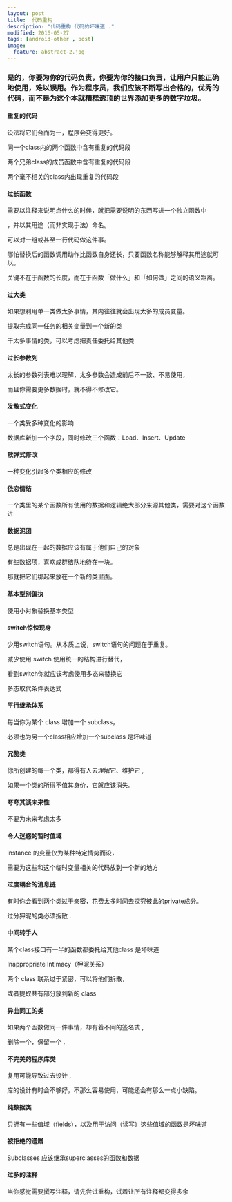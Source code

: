 ```yaml
---
layout: post
title:  代码重构
description: "代码重构 代码的坏味道 ."
modified: 2016-05-27
tags: [android-other , post]
image:
  feature: abstract-2.jpg
---
```


### 是的，你要为你的代码负责，你要为你的接口负责，让用户只能正确地使用，难以误用。作为程序员，我们应该不断写出合格的，优秀的代码，而不是为这个本就糟糕透顶的世界添加更多的数字垃圾。

#### 重复的代码

设法将它们合而为一，程序会变得更好。

同一个class内的两个函数中含有重复的代码段

两个兄弟class的成员函数中含有重复的代码段

两个毫不相关的class内出现重复的代码段

#### 过长函数

需要以注释来说明点什么的时候，就把需要说明的东西写进一个独立函数中

，并以其用途（而非实现手法）命名。

可以对一组或甚至一行代码做这件事。

哪怕替换后的函数调用动作比函数自身还长，只要函数名称能够解释其用途就可以。

关键不在于函数的长度，而在于函数「做什么」和「如何做」之间的语义距离。

#### 过大类

如果想利用单一类做太多事情，其内往往就会出现太多的成员变量。

提取完成同一任务的相关变量到一个新的类

干太多事情的类，可以考虑把责任委托给其他类

#### 过长参数列

太长的参数列表难以理解，太多参数会造成前后不一致、不易使用，

而且你需要更多数据时，就不得不修改它。

#### 发散式变化

一个类受多种变化的影响

数据库新加一个字段，同时修改三个函数：Load、Insert、Update

#### 散弹式修改

一种变化引起多个类相应的修改

#### 依恋情结

一个类里的某个函数所有使用的数据和逻辑绝大部分来源其他类，需要对这个函数进

#### 数据泥团

总是出现在一起的数据应该有属于他们自己的对象

有些数据项，喜欢成群结队地待在一块。

那就把它们绑起来放在一个新的类里面。

#### 基本型别偏执

使用小对象替换基本类型

#### switch惊悚现身

少用switch语句。从本质上说，switch语句的问题在于重复。

减少使用 switch 使用统一的结构进行替代，

看到switch你就应该考虑使用多态来替换它

多态取代条件表达式

#### 平行继承体系

每当你为某个 class 增加一个 subclass，

必须也为另一个class相应增加一个subclass 是坏味道

#### 冗赘类

你所创建的每一个类，都得有人去理解它、维护它 ,

如果一个类的所得不值其身价，它就应该消失。

#### 夸夸其谈未来性

不要为未来考虑太多

#### 令人迷惑的暂时值域

instance 的变量仅为某种特定情势而设，

需要为这些和这个临时变量相关的代码放到一个新的地方

#### 过度耦合的消息链

有时你会看到两个类过于亲密，花费太多时间去探究彼此的private成分。

过分狎昵的类必须拆散 .

#### 中间转手人

某个class接口有一半的函数都委托给其他class 是坏味道

Inappropriate Intimacy（狎昵关系）

两个 class 联系过于紧密，可以将他们拆散，

或者提取共有部分放到新的 class

#### 异曲同工的类

如果两个函数做同一件事情，却有着不同的签名式 ,

删除一个，保留一个 .

#### 不完美的程序库类

复用可能导致过去设计 ,

库的设计有时会不够好，不那么容易使用，可能还会有那么一点小缺陷。

#### 纯数据类

只拥有一些值域（fields），以及用于访问（读写〕这些值域的函数是坏味道

#### 被拒绝的遗贈

Subclasses 应该继承superclasses的函数和数据

#### 过多的注释

当你感觉需要撰写注释，请先尝试重构，试着让所有注释都变得多余


